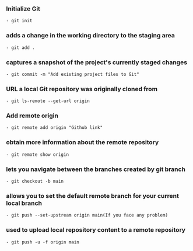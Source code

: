   ### Initialize Git
    - git init
  ### adds a change in the working directory to the staging area
    - git add .
  ###  captures a snapshot of the project's currently staged changes
    - git commit -m "Add existing project files to Git"
  ### URL a local Git repository was originally cloned from
    - git ls-remote --get-url origin
  ### Add remote origin
    - git remote add origin "Github link"
  ### obtain more information about the remote repository
    - git remote show origin
  ### lets you navigate between the branches created by git branch
    - git checkout -b main
  ### allows you to set the default remote branch for your current local branch
    - git push --set-upstream origin main(If you face any problem)
  ### used to upload local repository content to a remote repository
    - git push -u -f origin main
